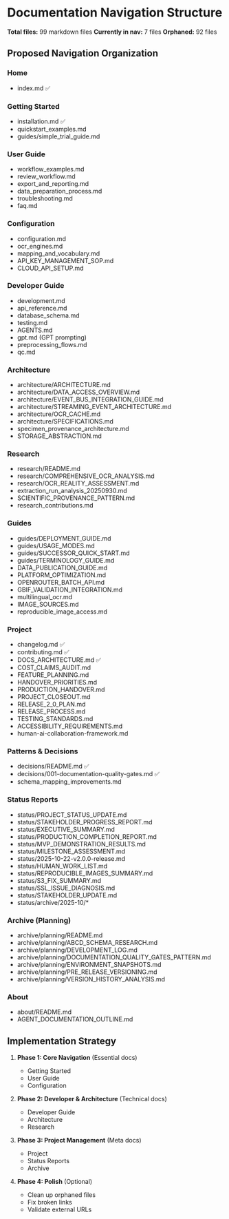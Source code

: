 # Documentation Navigation Structure

**Total files:** 99 markdown files
**Currently in nav:** 7 files
**Orphaned:** 92 files

## Proposed Navigation Organization

### Home
- index.md ✅

### Getting Started
- installation.md ✅
- quickstart_examples.md
- guides/simple_trial_guide.md

### User Guide
- workflow_examples.md
- review_workflow.md
- export_and_reporting.md
- data_preparation_process.md
- troubleshooting.md
- faq.md

### Configuration
- configuration.md
- ocr_engines.md
- mapping_and_vocabulary.md
- API_KEY_MANAGEMENT_SOP.md
- CLOUD_API_SETUP.md

### Developer Guide
- development.md
- api_reference.md
- database_schema.md
- testing.md
- AGENTS.md
- gpt.md (GPT prompting)
- preprocessing_flows.md
- qc.md

### Architecture
- architecture/ARCHITECTURE.md
- architecture/DATA_ACCESS_OVERVIEW.md
- architecture/EVENT_BUS_INTEGRATION_GUIDE.md
- architecture/STREAMING_EVENT_ARCHITECTURE.md
- architecture/OCR_CACHE.md
- architecture/SPECIFICATIONS.md
- specimen_provenance_architecture.md
- STORAGE_ABSTRACTION.md

### Research
- research/README.md
- research/COMPREHENSIVE_OCR_ANALYSIS.md
- research/OCR_REALITY_ASSESSMENT.md
- extraction_run_analysis_20250930.md
- SCIENTIFIC_PROVENANCE_PATTERN.md
- research_contributions.md

### Guides
- guides/DEPLOYMENT_GUIDE.md
- guides/USAGE_MODES.md
- guides/SUCCESSOR_QUICK_START.md
- guides/TERMINOLOGY_GUIDE.md
- DATA_PUBLICATION_GUIDE.md
- PLATFORM_OPTIMIZATION.md
- OPENROUTER_BATCH_API.md
- GBIF_VALIDATION_INTEGRATION.md
- multilingual_ocr.md
- IMAGE_SOURCES.md
- reproducible_image_access.md

### Project
- changelog.md ✅
- contributing.md ✅
- DOCS_ARCHITECTURE.md ✅
- COST_CLAIMS_AUDIT.md
- FEATURE_PLANNING.md
- HANDOVER_PRIORITIES.md
- PRODUCTION_HANDOVER.md
- PROJECT_CLOSEOUT.md
- RELEASE_2_0_PLAN.md
- RELEASE_PROCESS.md
- TESTING_STANDARDS.md
- ACCESSIBILITY_REQUIREMENTS.md
- human-ai-collaboration-framework.md

### Patterns & Decisions
- decisions/README.md ✅
- decisions/001-documentation-quality-gates.md ✅
- schema_mapping_improvements.md

### Status Reports
- status/PROJECT_STATUS_UPDATE.md
- status/STAKEHOLDER_PROGRESS_REPORT.md
- status/EXECUTIVE_SUMMARY.md
- status/PRODUCTION_COMPLETION_REPORT.md
- status/MVP_DEMONSTRATION_RESULTS.md
- status/MILESTONE_ASSESSMENT.md
- status/2025-10-22-v2.0.0-release.md
- status/HUMAN_WORK_LIST.md
- status/REPRODUCIBLE_IMAGES_SUMMARY.md
- status/S3_FIX_SUMMARY.md
- status/SSL_ISSUE_DIAGNOSIS.md
- status/STAKEHOLDER_UPDATE.md
- status/archive/2025-10/*

### Archive (Planning)
- archive/planning/README.md
- archive/planning/ABCD_SCHEMA_RESEARCH.md
- archive/planning/DEVELOPMENT_LOG.md
- archive/planning/DOCUMENTATION_QUALITY_GATES_PATTERN.md
- archive/planning/ENVIRONMENT_SNAPSHOTS.md
- archive/planning/PRE_RELEASE_VERSIONING.md
- archive/planning/VERSION_HISTORY_ANALYSIS.md

### About
- about/README.md
- AGENT_DOCUMENTATION_OUTLINE.md

## Implementation Strategy

1. **Phase 1: Core Navigation** (Essential docs)
   - Getting Started
   - User Guide
   - Configuration

2. **Phase 2: Developer & Architecture** (Technical docs)
   - Developer Guide
   - Architecture
   - Research

3. **Phase 3: Project Management** (Meta docs)
   - Project
   - Status Reports
   - Archive

4. **Phase 4: Polish** (Optional)
   - Clean up orphaned files
   - Fix broken links
   - Validate external URLs
